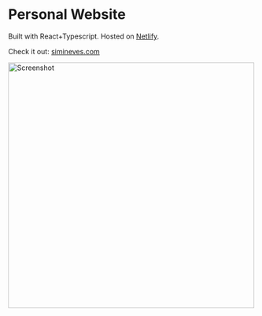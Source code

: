 # Personal Website

Built with React+Typescript. Hosted on [Netlify](https://www.netlify.com/).

Check it out: [simineves.com](https://simineves.com)

<img src="src/assets/screenshots/website-here" alt="Screenshot" width="500" />

